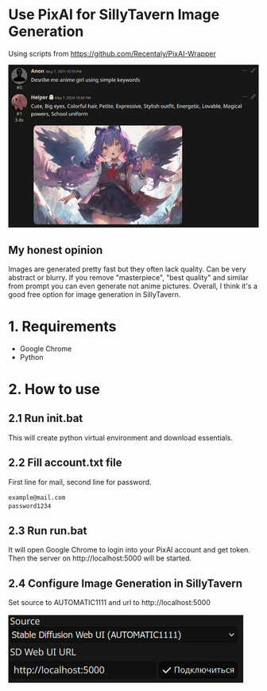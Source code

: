 # Use PixAI for SillyTavern Image Generation
Using scripts from https://github.com/Recentaly/PixAI-Wrapper

![alt text](https://github.com/godisdeadLOL/PixAI-SillyTavern-ImageGenerator/blob/main/images/2.png)

## My honest opinion
Images are generated pretty fast but they often lack quality. Can be very abstract or blurry. If you remove "masterpiece", "best quality" and similar from prompt you can even generate not anime pictures. Overall, I think it's a good free option for image generation in SillyTavern.

# 1. Requirements
- Google Chrome
- Python

# 2. How to use
## 2.1 Run init.bat
This will create python virtual environment and download essentials.
## 2.2 Fill account.txt file
First line for mail, second line for password.
```bash
example@mail.com
password1234
```
## 2.3 Run run.bat
It will open Google Chrome to login into your PixAI account and get token. Then the server on http://localhost:5000 will be started.
## 2.4 Configure Image Generation in SillyTavern
Set source to AUTOMATIC1111 and url to http://localhost:5000
<br><br>
![alt text](https://github.com/godisdeadLOL/PixAI-SillyTavern-ImageGenerator/blob/main/images/1.png)
